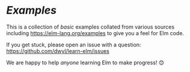 # _Examples_

This is a collection of _basic_ examples
collated from various sources including
https://elm-lang.org/examples
to give you a feel for Elm code.

If you get stuck, please open an issue with a question:
https://github.com/dwyl/learn-elm/issues

We are happy to help _anyone_ learning Elm to make progress! 😊
